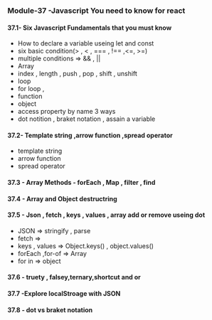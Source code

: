 ### Module-37 -Javascript You need to know for react

#### 37.1- Six Javascript Fundamentals that you must know
- How to declare a variable useing let and const
- six basic condition(> , < , === , !== ,<=, >=)
 - multiple conditions => && , ||
- Array
 - index , length , push , pop , shift , unshift 
- loop
 - for loop , 
- function
- object
 - access property by name 3 ways
  - dot notition , braket notation , assain a variable

  #### 37.2- Template string ,arrow function ,spread operator
  - template string
  - arrow function 
  - spread operator

  #### 37.3 - Array Methods - forEach , Map , filter , find
  
  #### 37.4 - Array and Object destructring

  #### 37.5 - Json , fetch , keys , values , array add or remove useing dot
  - JSON => stringify , parse
  - fetch => 
  - keys , values => Object.keys() , object.values()
  - forEach ,for-of => Array 
  - for in => object

  #### 37.6 - truety , falsey,ternary,shortcut and or

  #### 37.7 -Explore localStroage with JSON

  #### 37.8 - dot vs braket notation
